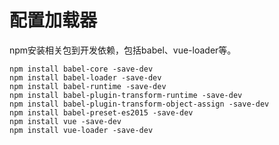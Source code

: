 # 配置加载器

npm安装相关包到开发依赖，包括babel、vue-loader等。

```
npm install babel-core -save-dev
npm install babel-loader -save-dev
npm install babel-runtime -save-dev
npm install babel-plugin-transform-runtime -save-dev
npm install babel-plugin-transform-object-assign -save-dev
npm install babel-preset-es2015 -save-dev
npm install vue -save-dev
npm install vue-loader -save-dev
```



